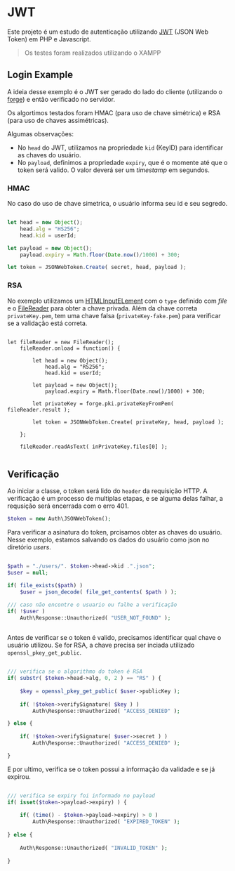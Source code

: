
# JWT

Este projeto é um estudo de autenticação utilizando [JWT](https://jwt.io/) (JSON Web Token) em PHP e Javascript.

> Os testes foram realizados utilizando o XAMPP


## Login Example

A ideia desse exemplo é o JWT ser gerado do lado do cliente (utilizando o [forge](https://github.com/digitalbazaar/forge)) e então verificado no servidor.

Os algortimos testados foram HMAC (para uso de chave simétrica) e RSA (para uso de chaves assimétricas).


Algumas observações:
- No `head` do JWT, utilizamos na propriedade `kid` (KeyID) para identificar as chaves do usuário.
- No `payload`, definimos a propriedade `expiry`, que é o momente até que o token será valido. O valor deverá ser um *timestamp* em segundos.


### HMAC

No caso do uso de chave simetrica, o usuário informa seu id e seu segredo.

```javascript

let head = new Object();
    head.alg = "HS256";
    head.kid = userId;

let payload = new Object();
    payload.expiry = Math.floor(Date.now()/1000) + 300;

let token = JSONWebToken.Create( secret, head, payload );

```

### RSA

No exemplo utilizamos um [HTMLInputELement](https://developer.mozilla.org/pt-BR/docs/Web/API/HTMLInputElement) com o `type` definido com *file* 
e o [FileReader](https://developer.mozilla.org/pt-BR/docs/Web/API/FileReader) para obter a chave privada.
Além da chave correta `privateKey.pem`, tem uma chave falsa (`privateKey-fake.pem`) para verificar se a validação está correta.

```

let fileReader = new FileReader();
    fileReader.onload = function() {

        let head = new Object();
            head.alg = "RS256";
            head.kid = userId;

        let payload = new Object();
            payload.expiry = Math.floor(Date.now()/1000) + 300;

        let privateKey = forge.pki.privateKeyFromPem( fileReader.result );

        let token = JSONWebToken.Create( privateKey, head, payload );

    };
	
    fileReader.readAsText( inPrivateKey.files[0] );
	
```


## Verificação

Ao iniciar a classe, o token será lido do `header` da requisição HTTP.
A verificação é um processo de multiplas etapas, e se alguma delas falhar,
a requsição será encerrada com o erro 401.

```php
$token = new Auth\JSONWebToken();
```

Para verificar a asinatura do token, prcisamos obter as chaves do usuário.
Nesse exemplo, estamos salvando os dados do usuário como json no diretório *users*.

```php

$path = "./users/". $token->head->kid .".json";
$user = null;

if( file_exists($path) )
    $user = json_decode( file_get_contents( $path ) );

/// caso não encontre o usuario ou falhe a verificação
if( !$user )
    Auth\Response::Unauthorized( "USER_NOT_FOUND" );
	
```

Antes de verificar se o token é valido, precisamos
identificar qual chave o usuário utilizou.
Se for RSA, a chave precisa ser inciada utilizado `openssl_pkey_get_public`.

```php

/// verifica se o algorithmo do token é RSA
if( substr( $token->head->alg, 0, 2 ) == "RS" ) {
	
    $key = openssl_pkey_get_public( $user->publicKey );
	
    if( !$token->verifySignature( $key ) )
        Auth\Response::Unauthorized( "ACCESS_DENIED" );

} else {
	
    if( !$token->verifySignature( $user->secret ) )
        Auth\Response::Unauthorized( "ACCESS_DENIED" );

}

```

E por ultimo, verifica se o token possui a informação da validade e se já expirou.

```php

/// verifica se expiry foi informado no payload
if( isset($token->payload->expiry) ) {
		
    if( (time() - $token->payload->expiry) > 0 )
        Auth\Response::Unauthorized( "EXPIRED_TOKEN" );
	
} else {
	
    Auth\Response::Unauthorized( "INVALID_TOKEN" );
	
}

```


